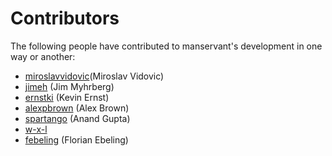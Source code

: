# Contributors

The following people have contributed to manservant's development in one way
or another:

- [miroslavvidovic](https://github.com/miroslavvidovic)(Miroslav Vidovic)
- [jimeh](https://github.com/jimeh) (Jim Myhrberg)
- [ernstki](https://github.com/ernstki) (Kevin Ernst)
- [alexpbrown](https://github.com/alexpbrown) (Alex Brown)
- [spartango](https://github.com/spartango) (Anand Gupta)
- [w-x-l](https://github.com/w-x-l)
- [febeling](https://github.com/febeling) (Florian Ebeling)

